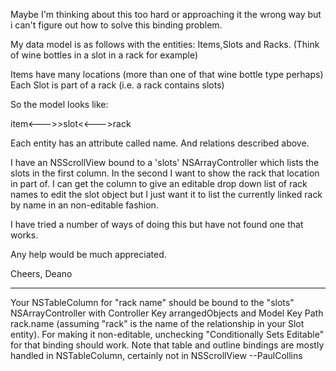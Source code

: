 

Maybe I'm thinking about this too hard or approaching it the wrong way but i can't figure out how to solve this binding problem.

My data model is as follows with the entities: Items,Slots and Racks. (Think of wine bottles in a slot in a rack for example)

Items have many locations (more than one of that wine bottle type perhaps)
Each Slot is part of a rack (i.e. a rack contains slots)

So the model looks like:

item<--->>slot<<--->rack

Each entity has an attribute called name. And relations described above.

I have an NSScrollView bound to a 'slots' NSArrayController which lists the slots in the first column. In the second I want to show the rack that location in part of. I can get the column to give an editable drop down list of rack names to edit the slot object but I just want it to list the currently linked rack by name in an non-editable fashion. 

I have tried a number of ways of doing this but have not found one that works. 

Any help would be much appreciated. 

Cheers, Deano

----

Your NSTableColumn for "rack name" should be bound to the "slots" NSArrayController with Controller Key arrangedObjects and Model Key Path rack.name  (assuming "rack" is the name of the relationship in your Slot entity).  For making it non-editable, unchecking "Conditionally Sets Editable" for that binding should work. 
Note that table and outline bindings are mostly handled in NSTableColumn, certainly not in NSScrollView --PaulCollins
